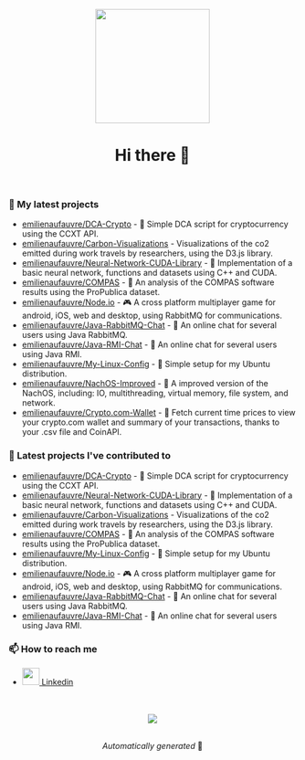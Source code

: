 <div align="center">
    <br>
    <a href="https://play.google.com/store/apps/details?id=eagea.muscleup">
        <img src="assets/muscle_up.svg" width="200" height="200">
    </a>
    <h1>Hi there 👋</h1>
    <br>
</div>

### 🌱 My latest projects

- [emilienaufauvre/DCA-Crypto](https://github.com/emilienaufauvre/DCA-Crypto) - 🌾 Simple DCA script for cryptocurrency using the CCXT API.
- [emilienaufauvre/Carbon-Visualizations](https://github.com/emilienaufauvre/Carbon-Visualizations) - Visualizations of the co2 emitted during work travels by researchers, using the D3.js library.
- [emilienaufauvre/Neural-Network-CUDA-Library](https://github.com/emilienaufauvre/Neural-Network-CUDA-Library) -  🧠 Implementation of a basic neural network, functions and datasets using C&#43;&#43; and CUDA.
- [emilienaufauvre/COMPAS](https://github.com/emilienaufauvre/COMPAS) - 🔎 An analysis of the COMPAS software results using the ProPublica dataset.
- [emilienaufauvre/Node.io](https://github.com/emilienaufauvre/Node.io) - 🎮 A cross platform multiplayer game for android, iOS, web and desktop, using RabbitMQ for communications.
- [emilienaufauvre/Java-RabbitMQ-Chat](https://github.com/emilienaufauvre/Java-RabbitMQ-Chat) - 🥕 An online chat for several users using Java RabbitMQ.
- [emilienaufauvre/Java-RMI-Chat](https://github.com/emilienaufauvre/Java-RMI-Chat) - 💬 An online chat for several users using Java RMI.
- [emilienaufauvre/My-Linux-Config](https://github.com/emilienaufauvre/My-Linux-Config) - 🐧 Simple setup for my Ubuntu distribution.
- [emilienaufauvre/NachOS-Improved](https://github.com/emilienaufauvre/NachOS-Improved) - 🌮 A improved version of the NachOS, including: IO, multithreading, virtual memory, file system, and network.
- [emilienaufauvre/Crypto.com-Wallet](https://github.com/emilienaufauvre/Crypto.com-Wallet) - 🔐 Fetch current time prices to view your crypto.com wallet and summary of your transactions, thanks to your .csv file and CoinAPI.

### 🔭 Latest projects I've contributed to

- [emilienaufauvre/DCA-Crypto](https://github.com/emilienaufauvre/DCA-Crypto) - 🌾 Simple DCA script for cryptocurrency using the CCXT API.
- [emilienaufauvre/Neural-Network-CUDA-Library](https://github.com/emilienaufauvre/Neural-Network-CUDA-Library) -  🧠 Implementation of a basic neural network, functions and datasets using C&#43;&#43; and CUDA.
- [emilienaufauvre/Carbon-Visualizations](https://github.com/emilienaufauvre/Carbon-Visualizations) - Visualizations of the co2 emitted during work travels by researchers, using the D3.js library.
- [emilienaufauvre/COMPAS](https://github.com/emilienaufauvre/COMPAS) - 🔎 An analysis of the COMPAS software results using the ProPublica dataset.
- [emilienaufauvre/My-Linux-Config](https://github.com/emilienaufauvre/My-Linux-Config) - 🐧 Simple setup for my Ubuntu distribution.
- [emilienaufauvre/Node.io](https://github.com/emilienaufauvre/Node.io) - 🎮 A cross platform multiplayer game for android, iOS, web and desktop, using RabbitMQ for communications.
- [emilienaufauvre/Java-RabbitMQ-Chat](https://github.com/emilienaufauvre/Java-RabbitMQ-Chat) - 🥕 An online chat for several users using Java RabbitMQ.
- [emilienaufauvre/Java-RMI-Chat](https://github.com/emilienaufauvre/Java-RMI-Chat) - 💬 An online chat for several users using Java RMI.

### 📫 How to reach me
- <a href="https://www.linkedin.com/in/emilien-aufauvre/">
     <img src="https://raw.githubusercontent.com/emilienaufauvre/emilienaufauvre/main/assets/linkedin.svg" width="30" height="30"/>
     Linkedin
</a>
<br>
<br>
<div align="center">
    <a href="https://github.com/anuraghazra/github-readme-stats">
        <img src="https://github-readme-stats.vercel.app/api/top-langs/?username=emilienaufauvre&layout=compact&langs_count=8&count_private=true&theme=dracula" />
    </a>
    <br>
    <br>
    <p><i>Automatically generated</i> 🤖</p>
</div>
